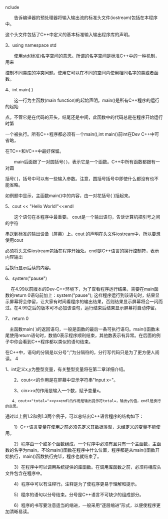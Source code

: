nclude<iostream>

　　告诉编译器的预处理器将输入输出流的标准头文件(iostream)包括在本程序中。

这个头文件包括了C++中定义的基本标准输入输出程序库的声明。

3、using namespace std

　　使用std(标准)名字空间的意思。所谓的名字空间是标准C++中的一种机制，用来

控制不同类库的冲突问题。使用它可以在不同的空间内使用相同名字的类或者函数。

4、int main( )

　　这一行为主函数(main function)的起始声明。main()是所有C++程序的运行的起始

点。不管它是在代码的开头，结尾还是中间，此函数中的代码总是在程序开始运行时第

一个被执行。所有C++程序都必须有一个main(),int main()前int在Dev  C++中可省略，

在TC++和VC++中最好保留。

　　main后面跟了一对圆括号( )，表示它是一个函数。C++中所有函数都跟有一对圆

括号( )，括号中可以有一些输入参数。注意，圆括号括号中即使什么都没有也不能省略。

如例题中显示，主函数main()中的内容，由一对花括号{ }括起来。

5、cout << "Hello World!"<<endl

　　这个语句在本程序中最重要。 cout是一个输出语句，告诉计算机把引号之间的字符

串送到标准的输出设备（屏幕）上。cout 的声明在头文件iostream中，所以要想使用cout

必须将头文件iostream包括在程序开始处。endl是C++语言的换行控制符，表示内容输出

后换行显示后续的内容。

6、system("pause")

　   在4.99以前版本的Dev-C++环境下，为了查看程序运行结果，需要在main函数的return 0语句前加上：system("pause"); 这样程序运行到该语句时，结果显示屏幕将会停留，让大家有时间看程序的输出结果，否则结果显示屏幕将会一闪而过。在4.99之后的版本可不必加该语句，运行结束后结果显示屏幕将自动停留。

7、return 0

　主函数main( )的返回语句，一般是函数的最后一条可执行语句。main()函数末尾使用return语句时，数值0表示程序顺利结束，其他数表示有异常。在后面的例子中你会看到C++程序都以类似的语句结束。

在C++中，语句的分隔是以分号“;”为分隔符的，分行写代码只是为了更方便人阅读。
4

1、int定义x,y为整型变量，有关整型变量将在第二章详细介绍。

　　2、cout<<的作用是在屏幕中显示字符串"Input x="。

　　3、cin>>x的作用是输入一个数，赋予变量x。

       4、cout<<"total="<<y<<endl的作用是输出提示符total=，输出y的值，endl是换行的意思。




通过以上例1.2和例1.3两个例子，可以总结出C++语言程序的结构如下：

　　1）C++语言变量在使用之前必须先定义其数据类型，未经定义的变量不能使用。

　　2）程序由一个或多个函数组成，一个程序中必须有且只有一个主函数，主函数的名字为main。不论main()函数在程序中什么位置，程序都是从main()函数开始执行，main()函数执行完毕，程序也就结束了。

　　3）在程序中可以调用系统提供的库函数。在调用库函数之前，必须将相应头文件包含在程序中。

　　4）程序中可以有注释行。注释是为了使程序更易于理解和提示。

　　5）程序的语句以分号结束。分号是C++语言不可缺少的组成部分。

　　6）程序的书写要注意适当的缩进，一般采用“逐层缩进”形式，以便使程序更加清晰易读。
